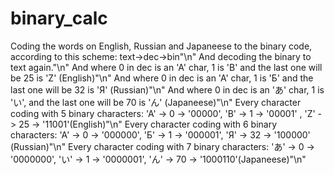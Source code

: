 # binary_calc
Coding the words on English, Russian and Japaneese to the binary code, according to this scheme: text->dec->bin"\n"
And decoding the binary to text again."\n"
And where 0 in dec is an 'A' char, 1 is 'B' and the last one will be 25 is 'Z' (English)"\n"
And where 0 in dec is an 'A' char, 1 is 'Б' and the last one will be 32 is 'Я' (Russian)"\n"
And where 0 in dec is an 'あ' char, 1 is 'い', and the last one will be 70 is 'ん' (Japaneese)"\n"
Every character coding with 5 binary characters: 'A' -> 0 -> '00000', 'B' -> 1 -> '00001' , 'Z' -> 25 -> '11001'(English)"\n"
Every character coding with 6 binary characters: 'A' -> 0 -> '000000', 'Б' -> 1 -> '000001', 'Я' -> 32 -> '100000' (Russian)"\n"
Every character coding with 7 binary characters: 'あ' -> 0 -> '0000000', 'い' -> 1 -> '0000001', 'ん' -> 70 -> '1000110'(Japaneese)"\n"

